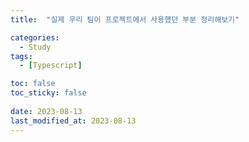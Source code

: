 ```yaml
---
title:  "실제 우리 팀이 프로젝트에서 사용했던 부분 정리해보기" 

categories:
  - Study
tags:
  - [Typescript]

toc: false
toc_sticky: false
 
date: 2023-08-13
last_modified_at: 2023-08-13
---
```

